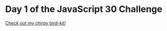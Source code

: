# Day 1 of the JavaScript 30 Challenge

[Check out my chirpy bird-kit!](https://alexandriamw.github.io/drum-kit/)
